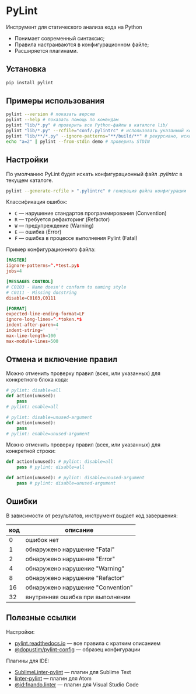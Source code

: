 
# PyLint

Инструмент для статического анализа кода на Python

- Понимает современный синтаксис;
- Правила настраиваются в конфигурационном файле;
- Расширяется плагинами.

## Установка

```sh
pip install pylint
```

## Примеры использования

```sh
pylint --version # показать версию
pylint --help # показать помощь по командам
pylint "lib/*.py" # проверить все Python-файлы в каталоге lib/
pylint "lib/*.py" --rcfile="conf/.pylintrc" # использовать указанный конфиг
pylint "lib/**/*.py" --ignore-patterns="**/build/**" # рекурсивно, исключить build
echo "a=2" | pylint --from-stdin demo # проверить STDIN
```

## Настройки

По умолчанию PyLint будет искать конфигурационный файл *.pylintrc* в текущем каталоге.

```sh
pylint --generate-rcfile > ".pylintrc" # генерация файла конфигурации
```

Классификация ошибок:

- `С` — нарушение стандартов программирования (Convention)
- `R` — требуется рефакторинг (Refactor)
- `W` — предупреждение (Warning)
- `E` — ошибка (Error)
- `F` — ошибка в процессе выполнения Pylint (Fatal)

Пример конфигурационного файла:

```toml
[MASTER]
iignore-patterns=^.*test.py$
jobs=4

[MESSAGES CONTROL]
# C0103 - Name doesn't conform to naming style
# C0111 - Missing docstring
disable=C0103,C0111

[FORMAT]
expected-line-ending-format=LF
ignore-long-lines=^.*token.*$
indent-after-paren=4
indent-string='    '
max-line-length=100
max-module-lines=500
```

## Отмена и включение правил

Можно отменить проверку правил (всех, или указанных) для конкретного блока кода:

```py
# pylint: disable=all
def action(unused):
    pass
# pylint: enable=all

# pylint: disable=unused-argument
def action(unused):
    pass
# pylint: enable=unused-argument
```

Можно отменить проверку правил (всех, или указанных) для конкретной строки:

```py
def action(unused): # pylint: disable=all
    pass # pylint: disable=all

def action(unused): # pylint: disable=unused-argument
    pass # pylint: disable=unused-argument
```

## Ошибки

В зависимости от результатов, инструмент выдает код завершения:

| код | описание                          |
| --- | --------------------------------- |
|   0 | ошибок нет                        |
|   1 | обнаружено нарушение "Fatal"      |
|   2 | обнаружено нарушение "Error"      |
|   4 | обнаружено нарушение "Warning"    |
|   8 | обнаружено нарушение "Refactor"   |
|  16 | обнаружено нарушение "Convention" |
|  32 | внутренняя ошибка при выполнении  |

## Полезные ссылки

Настройки:

- [pylint.readthedocs.io](https://pylint.readthedocs.io/en/latest/technical_reference/features.html) — все правила с кратким описанием
- [@dopustim/pylint-config](https://github.com/dopustim/pylint-config) — образец конфигурации

Плагины для IDE:

- [SublimeLinter-pylint](https://packagecontrol.io/packages/SublimeLinter-pylint) — плагин для Sublime Text
- [linter-pylint](https://atom.io/packages/linter-pylint) — плагин для Atom
- [@id:fnando.linter](https://marketplace.visualstudio.com/items?itemName=fnando.linter) — плагин для Visual Studio Code
